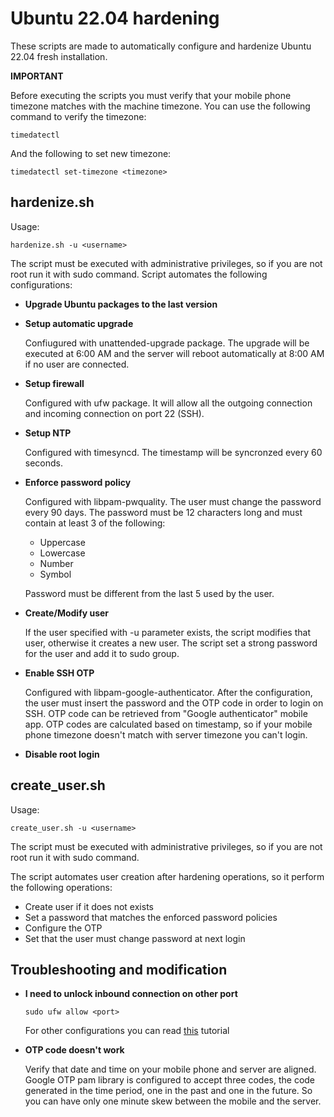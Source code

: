 # Ubuntu 22.04 hardening

These scripts are made to automatically configure and hardenize Ubuntu 22.04 fresh installation.

**IMPORTANT**

Before executing the scripts you must verify that your mobile phone timezone matches with the machine timezone. You can use the following command to verify the timezone:

```
timedatectl
```
And the following to set new timezone:

```
timedatectl set-timezone <timezone>
```

## hardenize.sh

Usage:

```
hardenize.sh -u <username>
```

The script must be executed with administrative privileges, so if you are not root run it with sudo command.
Script automates the following configurations:

- **Upgrade Ubuntu packages to the last version**

- **Setup automatic upgrade**
  
  Confiugured with unattended-upgrade package. The upgrade will be executed at 6:00 AM and the server will reboot automatically at 8:00 AM if no user are connected.
  
- **Setup firewall**

  Configured with ufw package. It will allow all the outgoing connection and incoming connection on port 22 (SSH). 
  
- **Setup NTP**

  Configured with timesyncd. The timestamp will be syncronzed every 60 seconds.
 
- **Enforce password policy**

  Configured with libpam-pwquality. The user must change the password every 90 days. The password must be 12 characters long and must contain at least 3 of the following:
  - Uppercase
  - Lowercase
  - Number
  - Symbol
  
  Password must be different from the last 5 used by the user.

- **Create/Modify user**
  
  If the user specified with -u parameter exists, the script modifies that user, otherwise it creates a new user. The script set a strong password for the user and add it to sudo group.

- **Enable SSH OTP**

  Configured with libpam-google-authenticator. After the configuration, the user must insert the password and the OTP code in order to login on SSH. OTP code can be retrieved from "Google authenticator" mobile app. OTP codes are calculated based on timestamp, so if your mobile phone timezone doesn't match with server timezone you can't login.

- **Disable root login**
 

## create_user.sh

Usage:

```
create_user.sh -u <username>
```

The script must be executed with administrative privileges, so if you are not root run it with sudo command.

The script automates user creation after hardening operations, so it perform the following operations:
- Create user if it does not exists
- Set a password that matches the enforced password policies
- Configure the OTP
- Set that the user must change password at next login

## Troubleshooting and modification

- **I need to unlock inbound connection on other port**

    ```
    sudo ufw allow <port>
    ```
    
    For other configurations you can read [this](https://www.digitalocean.com/community/tutorials/how-to-set-up-a-firewall-with-ufw-on-ubuntu-22-04) tutorial
    
- **OTP code doesn't work**

    Verify that date and time on your mobile phone and server are aligned. Google OTP pam library is configured to accept three codes, the code generated in the time period, one in the past and one in the future. So you can have only one minute skew between the mobile and the server.
    
    


